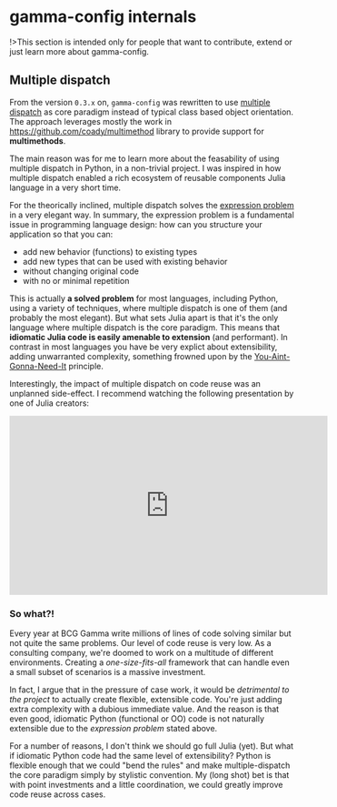 # gamma-config internals

!>This section is intended only for people that want to contribute, extend or just learn
more about gamma-config.

## Multiple dispatch

From the version `0.3.x` on, `gamma-config` was rewritten to use
[multiple dispatch](https://en.wikipedia.org/wiki/Multiple_dispatch) as core paradigm
instead of typical class based object orientation. The approach leverages mostly the
work in https://github.com/coady/multimethod library to provide support for
**multimethods**.

The main reason was for me to learn more about the feasability of using multiple
dispatch in Python, in a non-trivial project. I was inspired in how multiple dispatch
enabled a rich ecosystem of reusable components Julia language in a very short time.

For the theorically inclined, multiple dispatch solves the
[expression problem](https://eli.thegreenplace.net/2016/the-expression-problem-and-its-solutions/)
in a very elegant way. In summary, the expression problem is a fundamental issue in
programming language design: how can you structure your application so that you can:

- add new behavior (functions) to existing types
- add new types that can be used with existing behavior
- without changing original code
- with no or minimal repetition

This is actually **a solved problem** for most languages, including Python, using a
variety of techniques, where multiple dispatch is one of them (and probably the most
elegant). But what sets Julia apart is that it's the only language where multiple
dispatch is the core paradigm. This means that **idiomatic Julia code is easily amenable
to extension** (and performant). In contrast in most languages you have be very explict
about extensibility, adding unwarranted complexity, something frowned upon by the
[You-Aint-Gonna-Need-It](https://martinfowler.com/bliki/Yagni.html) principle.

Interestingly, the impact of multiple dispatch on code reuse was an unplanned
side-effect. I recommend watching the following presentation by one of Julia creators:

<iframe width="560" height="315" src="https://www.youtube.com/embed/kc9HwsxE1OY" frameborder="0" allow="accelerometer; autoplay; clipboard-write; encrypted-media; gyroscope; picture-in-picture" allowfullscreen></iframe>

### So what?!

Every year at BCG Gamma write millions of lines of code solving similar
but not quite the same problems. Our level of code reuse is very low. As a consulting
company, we're doomed to work on a multitude of different environments. Creating a
*one-size-fits-all* framework that can handle even a small subset of scenarios is a
massive investment.

In fact, I argue that in the pressure of case work, it would be *detrimental
to the project* to actually create flexible, extensible code. You're just adding extra
complexity with a dubious immediate value. And the reason is that even good, idiomatic
Python (functional or OO) code is not naturally extensible due to the *expression
problem* stated above.

For a number of reasons, I don't think we should go full Julia (yet). But what if
idiomatic Python code had the same level of extensibility? Python is flexible enough
that we could "bend the rules" and make multiple-dispatch the core paradigm simply by
stylistic convention. My (long shot) bet is that with point investments and a little
coordination, we could greatly improve code reuse across cases.

